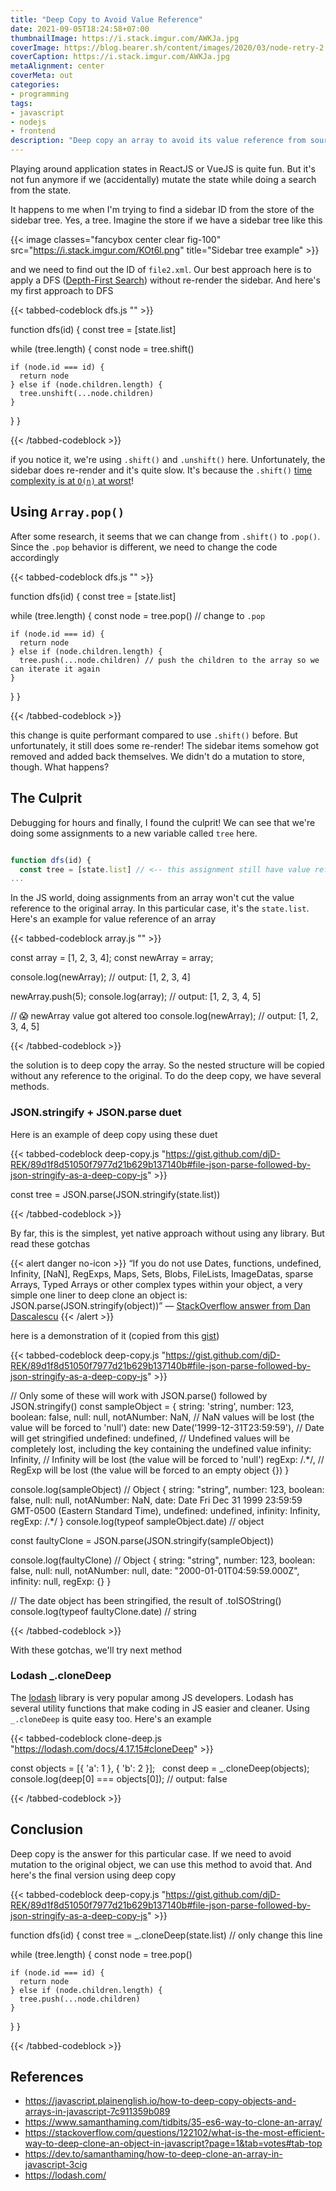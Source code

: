 ```yaml
---
title: "Deep Copy to Avoid Value Reference"
date: 2021-09-05T18:24:58+07:00
thumbnailImage: https://i.stack.imgur.com/AWKJa.jpg
coverImage: https://blog.bearer.sh/content/images/2020/03/node-retry-2.png
coverCaption: https://i.stack.imgur.com/AWKJa.jpg
metaAlignment: center
coverMeta: out
categories:
- programming
tags:
- javascript
- nodejs
- frontend
description: "Deep copy an array to avoid its value reference from source object"
---
```


Playing around application states in ReactJS or VueJS is quite fun. But it's not fun anymore if we (accidentally) mutate the state while doing a search from the state.

It happens to me when I'm trying to find a sidebar ID from the store of the sidebar tree. Yes, a tree.  Imagine the store if we have a sidebar tree like this

{{< image classes="fancybox center clear fig-100" src="https://i.stack.imgur.com/KOt6l.png" title="Sidebar tree example" >}}

and we need to find out the ID of `file2.xml`. Our best approach here is to apply a DFS ([Depth-First Search](https://en.wikipedia.org/wiki/Depth-first_search)) without re-render the sidebar. And here's my first approach to DFS

{{< tabbed-codeblock dfs.js "" >}}
<!-- tab js -->

function dfs(id) {
  const tree = [state.list]

  while (tree.length) {
    const node = tree.shift()

    if (node.id === id) {
      return node
    } else if (node.children.length) {
      tree.unshift(...node.children)
    }
  }
}

<!-- endtab -->
{{< /tabbed-codeblock >}}

if you notice it, we're using `.shift()` and `.unshift()` here. Unfortunately, the sidebar does re-render and it's quite slow. It's because the `.shift()` [time complexity is at `O(n)` at worst](https://stackoverflow.com/a/22615787/2763662)! 


## Using `Array.pop()`
After some research, it seems that we can change from `.shift()` to `.pop()`. Since the `.pop` behavior is different, we need to change the code accordingly

{{< tabbed-codeblock dfs.js "" >}}
<!-- tab js -->

function dfs(id) {
  const tree = [state.list]

  while (tree.length) {
    const node = tree.pop() // change to `.pop`

    if (node.id === id) {
      return node
    } else if (node.children.length) {
      tree.push(...node.children) // push the children to the array so we can iterate it again
    }
  }
}

<!-- endtab -->
{{< /tabbed-codeblock >}}

this change is quite performant compared to use `.shift()` before. But unfortunately, it still does some re-render! The sidebar items somehow got removed and added back themselves. We didn't do a mutation to store, though. What happens?

## The Culprit
Debugging for hours and finally, I found the culprit! We can see that we're doing some assignments to a new variable called `tree` here.

```js

function dfs(id) {
  const tree = [state.list] // <-- this assignment still have value reference to the original
...

```

In the JS world, doing assignments from an array won't cut the value reference to the original array. In this particular case, it's the `state.list`. Here's an example for value reference of an array

{{< tabbed-codeblock array.js "" >}}
<!-- tab js -->

const array = [1, 2, 3, 4];
const newArray = array;

console.log(newArray); // output: [1, 2, 3, 4]

newArray.push(5);
console.log(array); // output: [1, 2, 3, 4, 5]

// 😱 newArray value got altered too
console.log(newArray); // output: [1, 2, 3, 4, 5]

<!-- endtab -->
{{< /tabbed-codeblock >}}

the solution is to deep copy the array. So the nested structure will be copied without any reference to the original. To do the deep copy, we have several methods.

### JSON.stringify + JSON.parse duet

Here is an example of deep copy using these duet 

{{< tabbed-codeblock deep-copy.js "https://gist.github.com/djD-REK/89d1f8d51050f7977d21b629b137140b#file-json-parse-followed-by-json-stringify-as-a-deep-copy-js" >}}
<!-- tab js -->
const tree = JSON.parse(JSON.stringify(state.list))

<!-- endtab -->
{{< /tabbed-codeblock >}}

By far, this is the simplest, yet native approach without using any library. But read these gotchas

{{< alert danger no-icon >}}
“If you do not use Dates, functions, undefined, Infinity, [NaN], RegExps, Maps, Sets, Blobs, FileLists, ImageDatas, sparse Arrays, Typed Arrays or other complex types within your object, a very simple one liner to deep clone an object is: JSON.parse(JSON.stringify(object))” — [StackOverflow answer from Dan Dascalescu](https://stackoverflow.com/a/122704/2763662)
{{< /alert >}}

here is a demonstration of it (copied from this [gist](https://gist.github.com/djD-REK/89d1f8d51050f7977d21b629b137140b#file-json-parse-followed-by-json-stringify-as-a-deep-copy-js))

{{< tabbed-codeblock deep-copy.js "https://gist.github.com/djD-REK/89d1f8d51050f7977d21b629b137140b#file-json-parse-followed-by-json-stringify-as-a-deep-copy-js" >}}
<!-- tab js -->
// Only some of these will work with JSON.parse() followed by JSON.stringify()
const sampleObject = {
  string: 'string',
  number: 123,
  boolean: false,
  null: null,
  notANumber: NaN, // NaN values will be lost (the value will be forced to 'null')
  date: new Date('1999-12-31T23:59:59'),  // Date will get stringified
  undefined: undefined,  // Undefined values will be completely lost, including the key containing the undefined value
  infinity: Infinity,  // Infinity will be lost (the value will be forced to 'null')
  regExp: /.*/, // RegExp will be lost (the value will be forced to an empty object {})
}

console.log(sampleObject) // Object { string: "string", number: 123, boolean: false, null: null, notANumber: NaN, date: Date Fri Dec 31 1999 23:59:59 GMT-0500 (Eastern Standard Time), undefined: undefined, infinity: Infinity, regExp: /.*/ }
console.log(typeof sampleObject.date) // object

const faultyClone = JSON.parse(JSON.stringify(sampleObject))

console.log(faultyClone) // Object { string: "string", number: 123, boolean: false, null: null, notANumber: null, date: "2000-01-01T04:59:59.000Z", infinity: null, regExp: {} }

// The date object has been stringified, the result of .toISOString()
console.log(typeof faultyClone.date) // string

<!-- endtab -->
{{< /tabbed-codeblock >}}

With these gotchas, we'll try next method


### Lodash _.cloneDeep

The [lodash](https://lodash.com/) library is very popular among JS developers. Lodash has several utility functions that make coding in JS easier and cleaner. Using `_.cloneDeep` is quite easy too. Here's an example

{{< tabbed-codeblock clone-deep.js "https://lodash.com/docs/4.17.15#cloneDeep" >}}
<!-- tab js -->
const objects = [{ 'a': 1 }, { 'b': 2 }];
 
const deep = _.cloneDeep(objects);
console.log(deep[0] === objects[0]); // output: false

<!-- endtab -->
{{< /tabbed-codeblock >}}

## Conclusion

Deep copy is the answer for this particular case. If we need to avoid mutation to the original object, we can use this method to avoid that. And here's the final version using deep copy

{{< tabbed-codeblock deep-copy.js "https://gist.github.com/djD-REK/89d1f8d51050f7977d21b629b137140b#file-json-parse-followed-by-json-stringify-as-a-deep-copy-js" >}}
<!-- tab js -->

function dfs(id) {
  const tree = _.cloneDeep(state.list) // only change this line

  while (tree.length) {
    const node = tree.pop()

    if (node.id === id) {
      return node
    } else if (node.children.length) {
      tree.push(...node.children)
    }
  }
}

<!-- endtab -->
{{< /tabbed-codeblock >}}

## References
- https://javascript.plainenglish.io/how-to-deep-copy-objects-and-arrays-in-javascript-7c911359b089
- https://www.samanthaming.com/tidbits/35-es6-way-to-clone-an-array/
- https://stackoverflow.com/questions/122102/what-is-the-most-efficient-way-to-deep-clone-an-object-in-javascript?page=1&tab=votes#tab-top
- https://dev.to/samanthaming/how-to-deep-clone-an-array-in-javascript-3cig
- https://lodash.com/